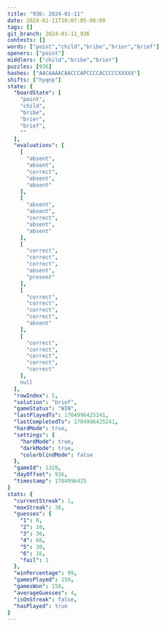 ```yaml
---
title: "936: 2024-01-11"
date: 2024-01-11T10:07:05-08:00
tags: []
git_branch: 2024-01-11_936
contests: []
words: ["point","child","bribe","brier","brief"]
openers: ["point"]
middlers: ["child","bribe","brier"]
puzzles: [936]
hashes: ["AACAAAACAACCCAPCCCCACCCCCXXXXX"]
shifts: ["hyqnp"]
state: {
  "boardState": [
    "point",
    "child",
    "bribe",
    "brier",
    "brief",
    ""
  ],
  "evaluations": [
    [
      "absent",
      "absent",
      "correct",
      "absent",
      "absent"
    ],
    [
      "absent",
      "absent",
      "correct",
      "absent",
      "absent"
    ],
    [
      "correct",
      "correct",
      "correct",
      "absent",
      "present"
    ],
    [
      "correct",
      "correct",
      "correct",
      "correct",
      "absent"
    ],
    [
      "correct",
      "correct",
      "correct",
      "correct",
      "correct"
    ],
    null
  ],
  "rowIndex": 5,
  "solution": "brief",
  "gameStatus": "WIN",
  "lastPlayedTs": 1704996425241,
  "lastCompletedTs": 1704996425241,
  "hardMode": true,
  "settings": {
    "hardMode": true,
    "darkMode": true,
    "colorblindMode": false
  },
  "gameId": 1328,
  "dayOffset": 936,
  "timestamp": 1704996425
}
stats: {
  "currentStreak": 1,
  "maxStreak": 36,
  "guesses": {
    "1": 0,
    "2": 10,
    "3": 36,
    "4": 66,
    "5": 30,
    "6": 16,
    "fail": 1
  },
  "winPercentage": 99,
  "gamesPlayed": 159,
  "gamesWon": 158,
  "averageGuesses": 4,
  "isOnStreak": false,
  "hasPlayed": true
}
---
```

<!-- more -->

